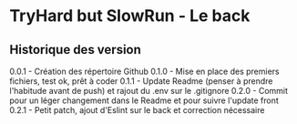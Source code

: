 # TryHard but SlowRun - Le back

## Historique des version
0.0.1 - Création des répertoire Github
0.1.0 - Mise en place des premiers fichiers, test ok, prêt à coder
0.1.1 - Update Readme (penser à prendre l'habitude avant de push) et rajout du .env sur le .gitignore
0.2.0 - Commit pour un léger changement dans le Readme et pour suivre l'update front
0.2.1 - Petit patch, ajout d'Eslint sur le back et correction nécessaire